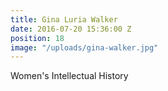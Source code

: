 ```yaml
---
title: Gina Luria Walker
date: 2016-07-20 15:36:00 Z
position: 18
image: "/uploads/gina-walker.jpg"
---
```


Women's Intellectual History
